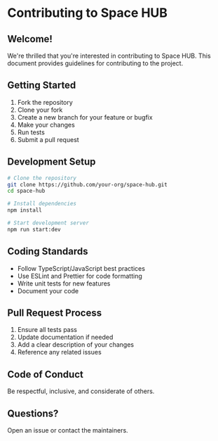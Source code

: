 # Contributing to Space HUB

## Welcome!
We're thrilled that you're interested in contributing to Space HUB. This document provides guidelines for contributing to the project.

## Getting Started
1. Fork the repository
2. Clone your fork
3. Create a new branch for your feature or bugfix
4. Make your changes
5. Run tests
6. Submit a pull request

## Development Setup
```bash
# Clone the repository
git clone https://github.com/your-org/space-hub.git
cd space-hub

# Install dependencies
npm install

# Start development server
npm run start:dev
```

## Coding Standards
- Follow TypeScript/JavaScript best practices
- Use ESLint and Prettier for code formatting
- Write unit tests for new features
- Document your code

## Pull Request Process
1. Ensure all tests pass
2. Update documentation if needed
3. Add a clear description of your changes
4. Reference any related issues

## Code of Conduct
Be respectful, inclusive, and considerate of others.

## Questions?
Open an issue or contact the maintainers.
